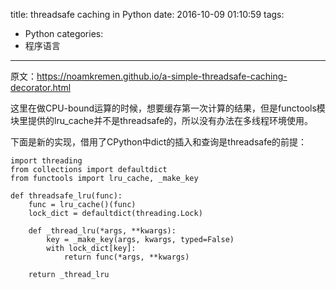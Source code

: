 title: threadsafe caching in Python
date: 2016-10-09 01:10:59
tags:
- Python
categories:
- 程序语言
---

原文：https://noamkremen.github.io/a-simple-threadsafe-caching-decorator.html

这里在做CPU-bound运算的时候，想要缓存第一次计算的结果，但是functools模块里提供的lru_cache并不是threadsafe的，所以没有办法在多线程环境使用。

下面是新的实现，借用了CPython中dict的插入和查询是threadsafe的前提：

```
import threading
from collections import defaultdict
from functools import lru_cache, _make_key

def threadsafe_lru(func):
    func = lru_cache()(func)
    lock_dict = defaultdict(threading.Lock)

    def _thread_lru(*args, **kwargs):
        key = _make_key(args, kwargs, typed=False)  
        with lock_dict[key]:
            return func(*args, **kwargs)

    return _thread_lru
```
